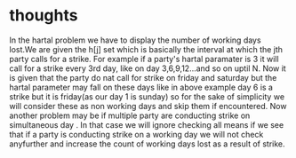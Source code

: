 # thoughts
In the hartal problem we have to display the number of working days lost.We are given the h[j] set which is basically the interval at which the jth party calls for a strike. For example if a party's hartal paramater is 3 it will call for a strike every 3rd day, like on day 3,6,9,12...and so on uptil N. Now it is given that the party do nat call for strike on friday and saturday but the hartal parameter may fall on these days like in above example day 6 is a strike but it is friday(as our day 1 is sunday) so for the sake of simplicity we will consider these as non working days and skip them if encountered. Now another problem may be if multiple party are conducting strike on simultaneous day . In that case we will ignore checking all means if we see that if a party is conducting strike on a working day we will not check anyfurther and increase the count of working days lost as a result of strike.
